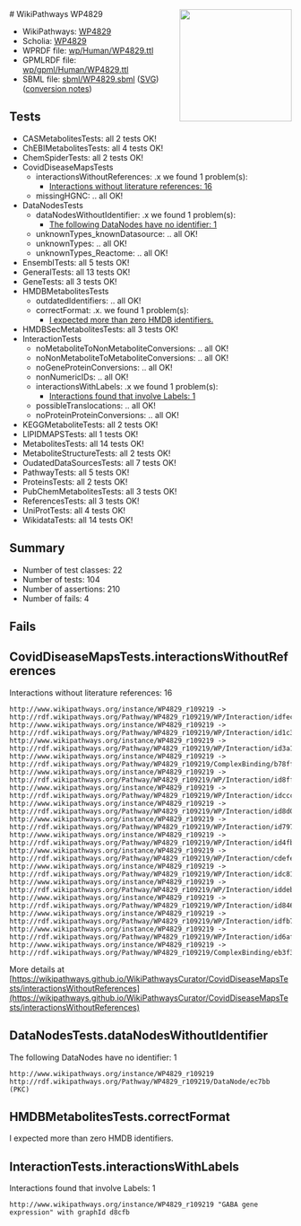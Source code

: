<img style="float: right; width: 200px" src="../logo.png" />
# WikiPathways WP4829

* WikiPathways: [WP4829](https://identifiers.org/wikipathways:WP4829)
* Scholia: [WP4829](https://scholia.toolforge.org/wikipathways/WP4829)
* WPRDF file: [wp/Human/WP4829.ttl](../wp/Human/WP4829.ttl)
* GPMLRDF file: [wp/gpml/Human/WP4829.ttl](../wp/gpml/Human/WP4829.ttl)
* SBML file: [sbml/WP4829.sbml](../sbml/WP4829.sbml) ([SVG](../sbml/WP4829.svg)) ([conversion notes](../sbml/WP4829.txt))

## Tests
* CASMetabolitesTests: all 2 tests OK!
* ChEBIMetabolitesTests: all 4 tests OK!
* ChemSpiderTests: all 2 tests OK!
* CovidDiseaseMapsTests
    * interactionsWithoutReferences: .x we found 1 problem(s):
        * [Interactions without literature references: 16](#9701cce7)
    * missingHGNC: .. all OK!
* DataNodesTests
    * dataNodesWithoutIdentifier: .x we found 1 problem(s):
        * [The following DataNodes have no identifier: 1](#d2d32fa0)
    * unknownTypes_knownDatasource: .. all OK!
    * unknownTypes: .. all OK!
    * unknownTypes_Reactome: .. all OK!
* EnsemblTests: all 5 tests OK!
* GeneralTests: all 13 tests OK!
* GeneTests: all 3 tests OK!
* HMDBMetabolitesTests
    * outdatedIdentifiers: .. all OK!
    * correctFormat: .x. we found 1 problem(s):
        * [I expected more than zero HMDB identifiers.](#ad154c1e)
* HMDBSecMetabolitesTests: all 3 tests OK!
* InteractionTests
    * noMetaboliteToNonMetaboliteConversions: .. all OK!
    * noNonMetaboliteToMetaboliteConversions: .. all OK!
    * noGeneProteinConversions: .. all OK!
    * nonNumericIDs: .. all OK!
    * interactionsWithLabels: .x we found 1 problem(s):
        * [Interactions found that involve Labels: 1](#630d2678)
    * possibleTranslocations: .. all OK!
    * noProteinProteinConversions: .. all OK!
* KEGGMetaboliteTests: all 2 tests OK!
* LIPIDMAPSTests: all 1 tests OK!
* MetabolitesTests: all 14 tests OK!
* MetaboliteStructureTests: all 2 tests OK!
* OudatedDataSourcesTests: all 7 tests OK!
* PathwayTests: all 5 tests OK!
* ProteinsTests: all 2 tests OK!
* PubChemMetabolitesTests: all 3 tests OK!
* ReferencesTests: all 3 tests OK!
* UniProtTests: all 4 tests OK!
* WikidataTests: all 14 tests OK!


## Summary

* Number of test classes: 22
* Number of tests: 104
* Number of assertions: 210
* Number of fails: 4

## Fails

<a name="9701cce7" />

## CovidDiseaseMapsTests.interactionsWithoutReferences

Interactions without literature references: 16
```
http://www.wikipathways.org/instance/WP4829_r109219 -> http://rdf.wikipathways.org/Pathway/WP4829_r109219/WP/Interaction/idfecfc346
http://www.wikipathways.org/instance/WP4829_r109219 -> http://rdf.wikipathways.org/Pathway/WP4829_r109219/WP/Interaction/id1c37932b
http://www.wikipathways.org/instance/WP4829_r109219 -> http://rdf.wikipathways.org/Pathway/WP4829_r109219/WP/Interaction/id3a1e1075
http://www.wikipathways.org/instance/WP4829_r109219 -> http://rdf.wikipathways.org/Pathway/WP4829_r109219/ComplexBinding/b78ff
http://www.wikipathways.org/instance/WP4829_r109219 -> http://rdf.wikipathways.org/Pathway/WP4829_r109219/WP/Interaction/id8ff86fe1
http://www.wikipathways.org/instance/WP4829_r109219 -> http://rdf.wikipathways.org/Pathway/WP4829_r109219/WP/Interaction/idcccfb3ec
http://www.wikipathways.org/instance/WP4829_r109219 -> http://rdf.wikipathways.org/Pathway/WP4829_r109219/WP/Interaction/id8d024e64
http://www.wikipathways.org/instance/WP4829_r109219 -> http://rdf.wikipathways.org/Pathway/WP4829_r109219/WP/Interaction/id79776874
http://www.wikipathways.org/instance/WP4829_r109219 -> http://rdf.wikipathways.org/Pathway/WP4829_r109219/WP/Interaction/id4fb8d6bc
http://www.wikipathways.org/instance/WP4829_r109219 -> http://rdf.wikipathways.org/Pathway/WP4829_r109219/WP/Interaction/cdefe
http://www.wikipathways.org/instance/WP4829_r109219 -> http://rdf.wikipathways.org/Pathway/WP4829_r109219/WP/Interaction/idc8194c7f
http://www.wikipathways.org/instance/WP4829_r109219 -> http://rdf.wikipathways.org/Pathway/WP4829_r109219/WP/Interaction/iddeb93920
http://www.wikipathways.org/instance/WP4829_r109219 -> http://rdf.wikipathways.org/Pathway/WP4829_r109219/WP/Interaction/id8464ad36
http://www.wikipathways.org/instance/WP4829_r109219 -> http://rdf.wikipathways.org/Pathway/WP4829_r109219/WP/Interaction/idfb74c876
http://www.wikipathways.org/instance/WP4829_r109219 -> http://rdf.wikipathways.org/Pathway/WP4829_r109219/WP/Interaction/id6afbd607
http://www.wikipathways.org/instance/WP4829_r109219 -> http://rdf.wikipathways.org/Pathway/WP4829_r109219/ComplexBinding/eb3f3
```

More details at [https://wikipathways.github.io/WikiPathwaysCurator/CovidDiseaseMapsTests/interactionsWithoutReferences](https://wikipathways.github.io/WikiPathwaysCurator/CovidDiseaseMapsTests/interactionsWithoutReferences)

<a name="d2d32fa0" />

## DataNodesTests.dataNodesWithoutIdentifier

The following DataNodes have no identifier: 1
```
http://www.wikipathways.org/instance/WP4829_r109219 http://rdf.wikipathways.org/Pathway/WP4829_r109219/DataNode/ec7bb (PKC)
```

<a name="ad154c1e" />

## HMDBMetabolitesTests.correctFormat

I expected more than zero HMDB identifiers.
<a name="630d2678" />

## InteractionTests.interactionsWithLabels

Interactions found that involve Labels: 1
```
http://www.wikipathways.org/instance/WP4829_r109219 "GABA gene expression" with graphId d8cfb
```

